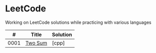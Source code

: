 # LeetCode
Working on LeetCode solutions while practicing with various languages

| # | Title | Solution |
| - | ----- | -------- |
| 0001 | [Two Sum](https://leetcode.com/problems/two-sum/) | [cpp] |